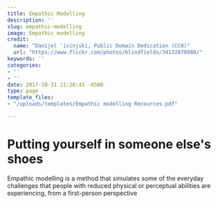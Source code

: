 ```yaml
---
title: Empathic Modelling
description: ''
slug: empathic-modelling
image: Empathic modelling
credit:
  name: "Danijel 'ivinjski, Public Domain Dedication (CC0)"
  url: "https://www.flickr.com/photos/blindfields/34132870980/"
keywords: ''
categories:
- ''
- ''
date: 2017-10-31 21:28:43 -0500
type: page
template_files:
- "/uploads/templates/Empathic modelling Recources.pdf"

---
```

# Putting yourself in someone else's shoes

Empathic modelling is a method that  simulates some of the everyday challenges that  people with reduced physical or perceptual abilities are experiencing, from a first-person perspective
